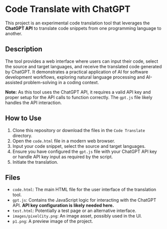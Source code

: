# Code Translate with ChatGPT

This project is an experimental code translation tool that leverages the **ChatGPT API** to translate code snippets from one programming language to another.

## Description

The tool provides a web interface where users can input their code, select the source and target languages, and receive the translated code generated by ChatGPT. It demonstrates a practical application of AI for software development workflows, exploring natural language processing and AI-assisted problem-solving in a coding context.

**Note:** As this tool uses the ChatGPT API, it requires a valid API key and proper setup for the API calls to function correctly. The `gpt.js` file likely handles the API interaction.

## How to Use

1.  Clone this repository or download the files in the `Code Translate` directory.
2.  Open the `code.html` file in a modern web browser.
3.  Input your code snippet, select the source and target languages.
4.  Ensure you have configured the `gpt.js` file with your ChatGPT API key or handle API key input as required by the script.
5.  Initiate the translation.

## Files

*   `code.html`: The main HTML file for the user interface of the translation tool.
*   `gpt.js`: Contains the JavaScript logic for interacting with the ChatGPT API. **API key configuration is likely needed here.**
*   `test.html`: Potentially a test page or an alternative interface.
*   `images/pixelCity.png`: An image asset, possibly used in the UI.
*   `p1.png`: A preview image of the project.
